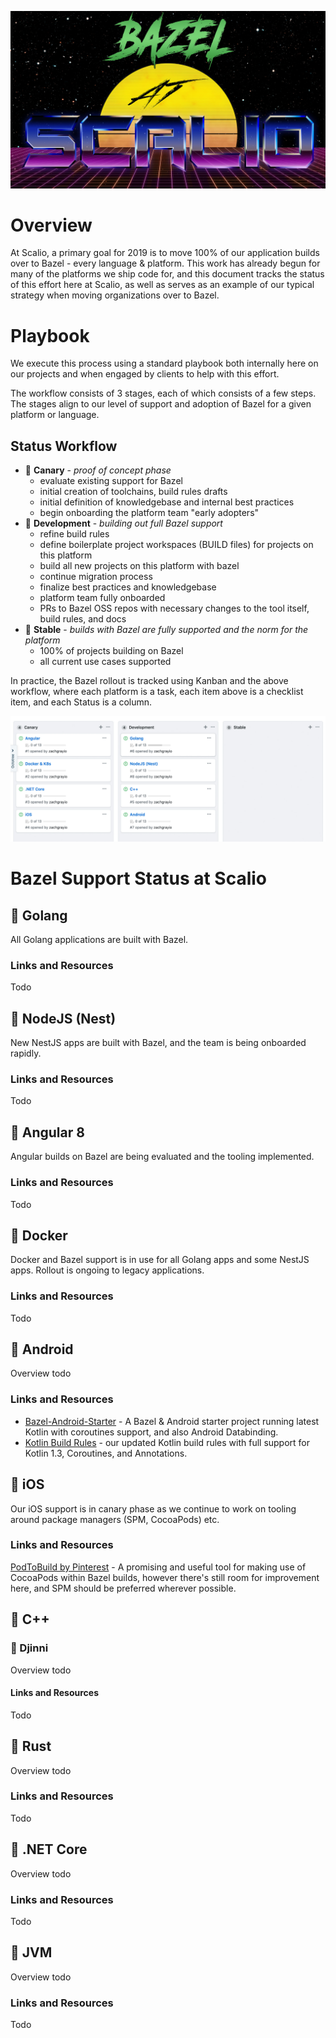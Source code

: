 ![Bazel at Scalio](assets/BazelAtScalioCrop.jpg)

# Overview

At Scalio, a primary goal for 2019 is to move 100% of our application builds over to Bazel - every language & platform. This work has already begun for many of the platforms we ship code for, and this document tracks the status of this effort here at Scalio, as well as serves as an example of our typical strategy when moving organizations over to Bazel.

# Playbook

We execute this process using a standard playbook both internally here on our projects and when engaged by clients to help with this effort.

The workflow consists of 3 stages, each of which consists of a few steps. The stages align to our level of support and adoption of Bazel for a given platform or language.

## Status Workflow

- 🔴 **Canary** - _proof of concept phase_
  - evaluate existing support for Bazel
  - initial creation of toolchains, build rules drafts
  - initial definition of knowledgebase and internal best practices
  - begin onboarding the platform team "early adopters"
- 💛 **Development** - _building out full Bazel support_
  - refine build rules
  - define boilerplate project workspaces (BUILD files) for projects on this platform
  - build all new projects on this platform with bazel
  - continue migration process
  - finalize best practices and knowledgebase
  - platform team fully onboarded
  - PRs to Bazel OSS repos with necessary changes to the tool itself, build rules, and docs
- 💚 **Stable** - _builds with Bazel are fully supported and the norm for the platform_
  - 100% of projects building on Bazel
  - all current use cases supported

In practice, the Bazel rollout is tracked using Kanban and the above workflow, where each platform is a task, each item above is a checklist item, and each Status is a column.

![Kanban Example](assets/kanban.jpg)

# Bazel Support Status at Scalio

## 💚 Golang

All Golang applications are built with Bazel.

### Links and Resources

Todo

## 💛 NodeJS (Nest)

New NestJS apps are built with Bazel, and the team is being onboarded rapidly.

### Links and Resources

Todo

## 🔴 Angular 8

Angular builds on Bazel are being evaluated and the tooling implemented.

### Links and Resources

Todo

## 💛 Docker

Docker and Bazel support is in use for all Golang apps and some NestJS apps. Rollout is ongoing to legacy applications.

### Links and Resources

Todo

## 💛 Android

Overview todo

### Links and Resources

- [Bazel-Android-Starter](https://github.com/scalio/Bazel-Android-Sample) - A Bazel & Android starter project running latest Kotlin with coroutines support, and also Android Databinding.
- [Kotlin Build Rules](https://github.com/mig35/rules_kotlin) - our updated Kotlin build rules with full support for Kotlin 1.3, Coroutines, and Annotations.

## 🔴 iOS

Our iOS support is in canary phase as we continue to work on tooling around package managers (SPM, CocoaPods) etc.

### Links and Resources

[PodToBuild by Pinterest](https://github.com/pinterest/PodToBUILD) - A promising and useful tool for making use of CocoaPods within Bazel builds, however there's still room for improvement here, and SPM should be preferred wherever possible.

## 💛 C++

### 💛 Djinni

Overview todo

#### Links and Resources

Todo

## 💛 Rust

Overview todo

### Links and Resources

Todo

## 🔴 .NET Core

Overview todo

### Links and Resources

Todo

## 🔴 JVM

Overview todo

### Links and Resources

Todo
